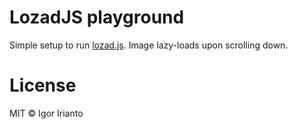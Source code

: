 # LozadJS playground

Simple setup to run [lozad.js](https://apoorv.pro/lozad.js/). Image lazy-loads upon scrolling down.

# License

MIT © Igor Irianto
